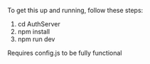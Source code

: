 To get this up and running, follow these steps: 

1) cd AuthServer
2) npm install
3) npm run dev

Requires config.js to be fully functional